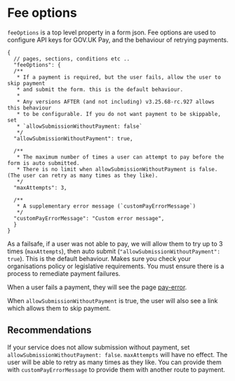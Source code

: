# Fee options

`feeOptions` is a top level property in a form json. Fee options are used to configure API keys for GOV.UK Pay, and the behaviour of retrying payments.

```.json5
{
  // pages, sections, conditions etc ..
  "feeOptions": {
  /**
   * If a payment is required, but the user fails, allow the user to skip payment
   * and submit the form. this is the default behaviour.
   *
   * Any versions AFTER (and not including) v3.25.68-rc.927 allows this behaviour
   * to be configurable. If you do not want payment to be skippable, set
   * `allowSubmissionWithoutPayment: false`
   */
  "allowSubmissionWithoutPayment": true,

  /**
   * The maximum number of times a user can attempt to pay before the form is auto submitted.
   * There is no limit when allowSubmissionWithoutPayment is false. (The user can retry as many times as they like).
   */
  "maxAttempts": 3,

  /**
   * A supplementary error message (`customPayErrorMessage`)
   */
  "customPayErrorMessage": "Custom error message",
  }
}
```

As a failsafe, if a user was not able to pay, we will allow them to try up to 3 times (`maxAttempts`), then auto submit (`"allowSubmissionWithoutPayment": true`).
This is the default behaviour. Makes sure you check your organisations policy or legislative requirements. You must ensure there is a process to remediate payment failures.

When a user fails a payment, they will see the page [pay-error](./../../runner/src/server/views/pay-error.html).

When `allowSubmissionWithoutPayment` is true, the user will also see a link which allows them to skip payment.

## Recommendations

If your service does not allow submission without payment, set
`allowSubmissionWithoutPayment: false`. `maxAttempts` will have no effect. The user will be able to retry as many times as they like.
You can provide them with `customPayErrorMessage` to provide them with another route to payment.
